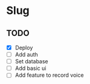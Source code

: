 # Slug

## TODO
- [x] Deploy
- [ ] Add auth
- [ ] Set database
- [ ] Add basic ui
- [ ] Add feature to record voice
